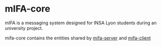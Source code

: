 # mIFA-core

mIFA is a messaging system designed for INSA Lyon students during an university project.

mifa-core contains the entities shared by [mifa-server](https://github.com/TheZopo/mifa-server) and [mifa-client](https://github.com/TheZopo/mifa-client)